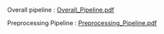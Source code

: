 Overall pipeline :
[Overall_Pipeline.pdf](https://github.com/user-attachments/files/20837838/Overall_Pipeline.pdf)

Preprocessing Pipeline :
[Preprocessing_Pipeline.pdf](https://github.com/user-attachments/files/20837836/Preprocessing_Pipeline.pdf)
